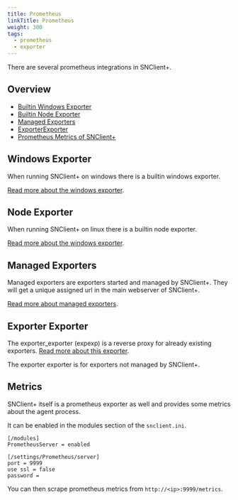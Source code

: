 ```yaml
---
title: Prometheus
linkTitle: Prometheus
weight: 300
tags:
  - prometheus
  - exporter
---
```


There are several prometheus integrations in SNClient+.

## Overview

- [Builtin Windows Exporter](#windows-exporter)
- [Builtin Node Exporter](#node-exporter)
- [Managed Exporters](#managed-exporters)
- [ExporterExporter](#exporter-exporter)
- [Prometheus Metrics of SNClient+](#metrics)

## Windows Exporter

When running SNClient+ on windows there is a builtin windows exporter.

[Read more about the windows exporter](windows).

## Node Exporter

When running SNClient+ on linux there is a builtin node exporter.

[Read more about the windows exporter](linux).

## Managed Exporters

Managed exporters are exporters started and managed by SNClient+. They will get
a unique assigned url in the main webserver of SNClient+.

[Read more about managed exporters](managed).

## Exporter Exporter

The exporter_exporter (expexp) is a reverse proxy for already existing exporters.
[Read more about this exporter](exporter).

The exporter exporter is for exporters not managed by SNClient+.

## Metrics

SNClient+ itself is a prometheus exporter as well and provides some metrics
about the agent process.

It can be enabled in the modules section of the `snclient.ini`.

    [/modules]
    PrometheusServer = enabled

    [/settings/Prometheus/server]
    port = 9999
    use ssl = false
    password =

You can then scrape prometheus metrics from `http://<ip>:9999/metrics`.

